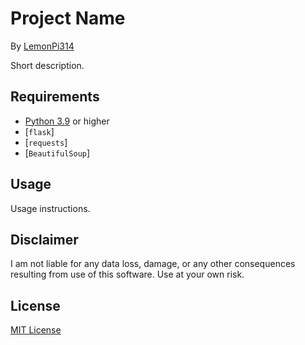 # Project Name
By [LemonPi314](https://github.com/LemonPi314)

Short description.
## Requirements
- [Python 3.9](https://www.python.org/downloads/) or higher
- [`flask`]
- [`requests`]
- [`BeautifulSoup`]
## Usage
Usage instructions.
## Disclaimer
I am not liable for any data loss, damage, or any other consequences resulting from use of this software. Use at your own risk.
## License
[MIT License](https://choosealicense.com/licenses/mit/)
